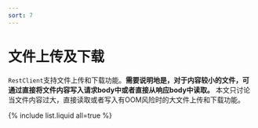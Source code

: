```yaml
---
sort: 7
---
```


# 文件上传及下载

`RestClient`支持文件上传和下载功能。**需要说明地是，对于内容较小的文件，可通过直接将文件内容写入请求body中或者直接从响应body中读取。** 本文只讨论当文件内容过大，直接读取或者写入有OOM风险时的大文件上传和下载功能。

{% include list.liquid all=true %}